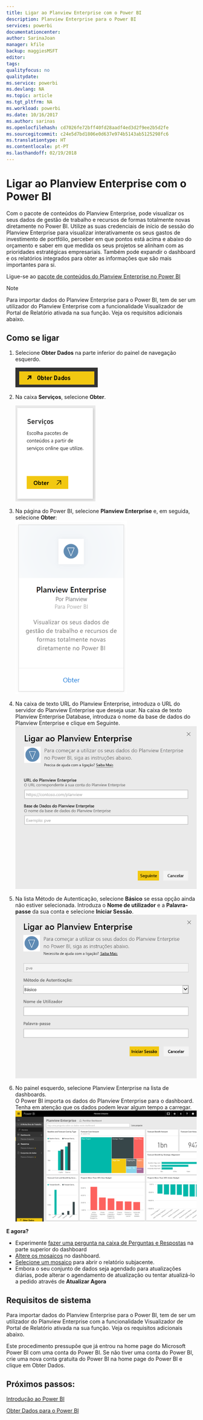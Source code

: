 ```yaml
---
title: Ligar ao Planview Enterprise com o Power BI
description: Planview Enterprise para o Power BI
services: powerbi
documentationcenter: 
author: SarinaJoan
manager: kfile
backup: maggiesMSFT
editor: 
tags: 
qualityfocus: no
qualitydate: 
ms.service: powerbi
ms.devlang: NA
ms.topic: article
ms.tgt_pltfrm: NA
ms.workload: powerbi
ms.date: 10/16/2017
ms.author: sarinas
ms.openlocfilehash: cd7026fe72bff40fd28aadf4ed3d2f9ee2b5d2fe
ms.sourcegitcommit: c24e5d7bd1806e0d637e974b5143ab5125298fc6
ms.translationtype: HT
ms.contentlocale: pt-PT
ms.lasthandoff: 02/19/2018
---
```

# <a name="connect-to-planview-enterprise-with-power-bi"></a>Ligar ao Planview Enterprise com o Power BI
Com o pacote de conteúdos do Planview Enterprise, pode visualizar os seus dados de gestão de trabalho e recursos de formas totalmente novas diretamente no Power BI. Utilize as suas credenciais de início de sessão do Planview Enterprise para visualizar interativamente os seus gastos de investimento de portfólio, perceber em que pontos está acima e abaixo do orçamento e saber em que medida os seus projetos se alinham com as prioridades estratégicas empresariais. Também pode expandir o dashboard e os relatórios integrados para obter as informações que são mais importantes para si.

Ligue-se ao [pacote de conteúdos do Planview Enterprise no Power BI](https://app.powerbi.com/getdata/services/planview-enterprise)

>[!NOTE]
>Para importar dados do Planview Enterprise para o Power BI, tem de ser um utilizador do Planview Enterprise com a funcionalidade Visualizador de Portal de Relatório ativada na sua função. Veja os requisitos adicionais abaixo.

## <a name="how-to-connect"></a>Como se ligar
1. Selecione **Obter Dados** na parte inferior do painel de navegação esquerdo.
   
    ![](media/service-connect-to-planview/get.png)
2. Na caixa **Serviços**, selecione **Obter**.
   
    ![](media/service-connect-to-planview/services.png)
3. Na página do Power BI, selecione **Planview Enterprise** e, em seguida, selecione **Obter**:  
    ![](media/service-connect-to-planview/planview.png)
4. Na caixa de texto URL do Planview Enterprise, introduza o URL do servidor do Planview Enterprise que deseja usar. Na caixa de texto Planview Enterprise Database, introduza o nome da base de dados do Planview Enterprise e clique em Seguinte.  
    ![](media/service-connect-to-planview/params.png)
5. Na lista Método de Autenticação, selecione **Básico** se essa opção ainda não estiver selecionada. Introduza o **Nome de utilizador** e a **Palavra-passe** da sua conta e selecione **Iniciar Sessão**.  
   ![](media/service-connect-to-planview/creds.png)
6. No painel esquerdo, selecione Planview Enterprise na lista de dashboards.  
     O Power BI importa os dados do Planview Enterprise para o dashboard. Tenha em atenção que os dados podem levar algum tempo a carregar.  
    ![](media/service-connect-to-planview/dashboard.png)

**E agora?**

* Experimente [fazer uma pergunta na caixa de Perguntas e Respostas](power-bi-q-and-a.md) na parte superior do dashboard
* [Altere os mosaicos](service-dashboard-edit-tile.md) no dashboard.
* [Selecione um mosaico](service-dashboard-tiles.md) para abrir o relatório subjacente.
* Embora o seu conjunto de dados seja agendado para atualizações diárias, pode alterar o agendamento de atualização ou tentar atualizá-lo a pedido através de **Atualizar Agora**

## <a name="system-requirements"></a>Requisitos de sistema
Para importar dados do Planview Enterprise para o Power BI, tem de ser um utilizador do Planview Enterprise com a funcionalidade Visualizador de Portal de Relatório ativada na sua função. Veja os requisitos adicionais abaixo.

Este procedimento pressupõe que já entrou na home page do Microsoft Power BI com uma conta do Power BI. Se não tiver uma conta do Power BI, crie uma nova conta gratuita do Power BI na home page do Power BI e clique em Obter Dados.

## <a name="next-steps"></a>Próximos passos:

[Introdução ao Power BI](service-get-started.md)

[Obter Dados para o Power BI](service-get-data.md)